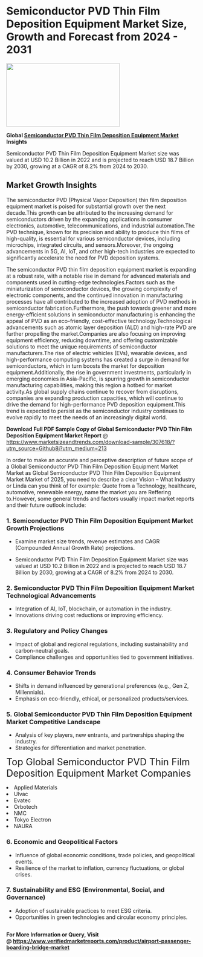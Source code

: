 <H1>Semiconductor PVD Thin Film Deposition Equipment Market Size, Growth and Forecast from 2024 - 2031</H1><img class="aligncenter size-medium wp-image-584254" src="https://thirdeyenews.in/wp-content/uploads/2024/09/Global-Market-Research-300x168.jpeg" alt="" width="300" height="168" /><p><strong>Global&nbsp;<a href="https://www.marketsizeandtrends.com/download-sample/307618/?utm_source=Github8j?utm_medium=213">Semiconductor PVD Thin Film Deposition Equipment Market</a> Insights</strong></p><p>Semiconductor PVD Thin Film Deposition Equipment Market size was valued at USD 10.2 Billion in 2022 and is projected to reach USD 18.7 Billion by 2030, growing at a CAGR of 8.2% from 2024 to 2030.</p><p><h2>Market Growth Insights</h2> <p>The semiconductor PVD (Physical Vapor Deposition) thin film deposition equipment market is poised for substantial growth over the next decade.This growth can be attributed to the increasing demand for semiconductors driven by the expanding applications in consumer electronics, automotive, telecommunications, and industrial automation.The PVD technique, known for its precision and ability to produce thin films of high-quality, is essential for various semiconductor devices, including microchips, integrated circuits, and sensors.Moreover, the ongoing advancements in 5G, AI, IoT, and other high-tech industries are expected to significantly accelerate the need for PVD deposition systems.</p> <p>The semiconductor PVD thin film deposition equipment market is expanding at a robust rate, with a notable rise in demand for advanced materials and components used in cutting-edge technologies.Factors such as the miniaturization of semiconductor devices, the growing complexity of electronic components, and the continued innovation in manufacturing processes have all contributed to the increased adoption of PVD methods in semiconductor fabrication.Furthermore, the push towards greener and more energy-efficient solutions in semiconductor manufacturing is enhancing the appeal of PVD as an eco-friendly, cost-effective technology.Technological advancements such as atomic layer deposition (ALD) and high-rate PVD are further propelling the market.Companies are also focusing on improving equipment efficiency, reducing downtime, and offering customizable solutions to meet the unique requirements of semiconductor manufacturers.The rise of electric vehicles (EVs), wearable devices, and high-performance computing systems has created a surge in demand for semiconductors, which in turn boosts the market for deposition equipment.Additionally, the rise in government investments, particularly in emerging economies in Asia-Pacific, is spurring growth in semiconductor manufacturing capabilities, making this region a hotbed for market activity.As global supply chains continue to recover from disruptions, companies are expanding production capacities, which will continue to drive the demand for high-performance PVD deposition equipment.This trend is expected to persist as the semiconductor industry continues to evolve rapidly to meet the needs of an increasingly digital world.</p> <p><span class=""><strong>Download Full PDF Sample Copy of Global Semiconductor PVD Thin Film Deposition Equipment Market Report</strong> @ <a href="https://www.marketsizeandtrends.com/download-sample/307618/?utm_source=Github8j?utm_medium=213" target="_blank">https://www.marketsizeandtrends.com/download-sample/307618/?utm_source=Github8j?utm_medium=213</a></span></p><p>In order to make an accurate and perceptive description of future scope of a Global&nbsp;Semiconductor PVD Thin Film Deposition Equipment Market Market as Global&nbsp;Semiconductor PVD Thin Film Deposition Equipment Market Market of 2025, you need to describe a clear Vision &ndash; What Industry or Linda can you think of for example: Quote from a Technology, healthcare, automotive, renewable energy, name the market you are Reffering to.However, some general trends and factors usually impact market reports and their future outlook include:</p><h3>1.&nbsp;<strong>Semiconductor PVD Thin Film Deposition Equipment Market Growth Projections</strong></h3><ul><li>Examine market size trends, revenue estimates and CAGR (Compounded Annual Growth Rate) projections.</li><li><p>Semiconductor PVD Thin Film Deposition Equipment Market size was valued at USD 10.2 Billion in 2022 and is projected to reach USD 18.7 Billion by 2030, growing at a CAGR of 8.2% from 2024 to 2030.</p></li></ul><h3>2.&nbsp;<strong>Semiconductor PVD Thin Film Deposition Equipment Market Technological Advancements</strong></h3><ul><li>Integration of AI, IoT, blockchain, or automation in the industry.</li><li>Innovations driving cost reductions or improving efficiency.</li></ul><h3>3.&nbsp;<strong>Regulatory and Policy Changes</strong></h3><ul><li>Impact of global and regional regulations, including sustainability and carbon-neutral goals.</li><li>Compliance challenges and opportunities tied to government initiatives.</li></ul><h3>4.&nbsp;<strong>Consumer Behavior Trends</strong></h3><ul><li>Shifts in demand influenced by generational preferences (e.g., Gen Z, Millennials).</li><li>Emphasis on eco-friendly, ethical, or personalized products/services.</li></ul><h3>5.&nbsp;<strong>Global Semiconductor PVD Thin Film Deposition Equipment Market Competitive Landscape</strong></h3><ul><li>Analysis of key players, new entrants, and partnerships shaping the industry.</li><li>Strategies for differentiation and market penetration.</li></ul><p data-pm-slice="1 1 []"><span style="color: inherit; font-family: inherit; font-size: 25px;">Top Global Semiconductor PVD Thin Film Deposition Equipment Market Companies</span></p><div class="" data-test-id=""><p><li>Applied Materials</li><li> Ulvac</li><li> Evatec</li><li> Orbotech</li><li> NMC</li><li> Tokyo Electron</li><li> NAURA</li></p></div><h3>6.&nbsp;<strong>Economic and Geopolitical Factors</strong></h3><ul><li>Influence of global economic conditions, trade policies, and geopolitical events.</li><li>Resilience of the market to inflation, currency fluctuations, or global crises.</li></ul><h3>7.&nbsp;<strong>Sustainability and ESG (Environmental, Social, and Governance)</strong></h3><ul><li>Adoption of sustainable practices to meet ESG criteria.</li><li>Opportunities in green technologies and circular economy principles.</li></ul><h2><strong style="font-size: 14px;">For More Information or Query, Visit @&nbsp;</strong><a style="background-color: #ffffff; font-size: 14px;" href="https://www.marketsizeandtrends.com/report/semiconductor-pvd-thin-film-deposition-equipment-market/" target="_blank">https://www.verifiedmarketreports.com/product/airport-passenger-boarding-bridge-market</a></h2>
